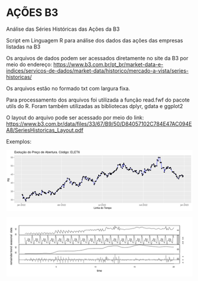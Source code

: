 # AÇÕES B3
Análise das Séries Históricas das Ações da B3

Script em Linguagem R para análise dos dados das ações das empresas listadas na B3

Os arquivos de dados podem ser acessados diretamente no site da B3 por meio do endereço:
https://www.b3.com.br/pt_br/market-data-e-indices/servicos-de-dados/market-data/historico/mercado-a-vista/series-historicas/

Os arquivos estão no formado txt com largura fixa.

Para processamento dos arquivos foi utilizada a função read.fwf do pacote utils do R.
Foram também utilizadas as bibliotecas dplyr, gdata e ggplot2

O layout do arquivo pode ser acessado por meio do link:
https://www.b3.com.br/data/files/33/67/B9/50/D84057102C784E47AC094EA8/SeriesHistoricas_Layout.pdf

Exemplos:

![Exemplo gráfico](exemplo_grafico_v1.png)

![Exemplo gráfico](exemplo_decomposicao.png)
